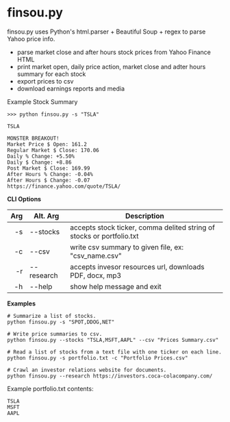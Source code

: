 # finsou.py

finsou.py uses Python's html.parser + Beautiful Soup + regex to parse Yahoo price info.

- parse market close and after hours stock prices from Yahoo Finance HTML
- print market open, daily price action, market close and adter hours summary for each stock
- export prices to csv
- download earnings reports and media

Example Stock Summary
```
>>> python finsou.py -s "TSLA"

TSLA

MONSTER BREAKOUT!
Market Price $ Open: 161.2
Regular Market $ Close: 170.06
Daily % Change: +5.50%
Daily $ Change: +8.86
Post Market $ Close: 169.99
After Hours % Change: -0.04%
After Hours $ Change: -0.07
https://finance.yahoo.com/quote/TSLA/
```
**CLI Options**

| Arg  | Alt. Arg  | Description										                         |
|-----:|-----------|-----------------------------------------------------------------------------|
|   -s | --stocks  | accepts stock ticker, comma delited string of stocks or portfolio.txt	     |
|   -c | --csv     | write csv summary to given file, ex: "csv_name.csv"                         |
|   -r | --research| accepts invesor resources url, downloads PDF, docx, mp3                     |
|   -h | --help    | show help message and exit  						                         |

**Examples**
```
# Summarize a list of stocks.
python finsou.py -s "SPOT,DDOG,NET"

# Write price summaries to csv.
python finsou.py --stocks "TSLA,MSFT,AAPL" --csv "Prices Summary.csv"

# Read a list of stocks from a text file with one ticker on each line.
python finsou.py -s portfolio.txt -c "Portfolio Prices.csv"

# Crawl an investor relations website for documents.
python finsou.py --research https://investors.coca-colacompany.com/
```
Example portfolio.txt contents:
```
TSLA
MSFT
AAPL
```
